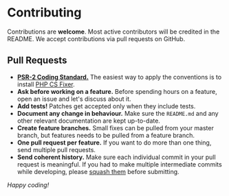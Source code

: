 # Contributing

Contributions are **welcome**. Most active contributors will be credited in the README. We accept contributions via pull requests on GitHub.

## Pull Requests

- **[PSR-2 Coding Standard.](https://github.com/php-fig/fig-standards/blob/master/accepted/PSR-2-coding-style-guide.md)** The easiest way to apply the conventions is to install [PHP CS Fixer](https://github.com/FriendsOfPHP/PHP-CS-Fixer).
- **Ask before working on a feature.** Before spending hours on a feature, open an issue and let's discuss about it.
- **Add tests!** Patches get accepted only when they include tests.
- **Document any change in behaviour.** Make sure the `README.md` and any other relevant documentation are kept up-to-date.
- **Create feature branches.** Small fixes can be pulled from your master branch, but features needs to be pulled from a feature branch.
- **One pull request per feature.** If you want to do more than one thing, send multiple pull requests.
- **Send coherent history.** Make sure each individual commit in your pull request is meaningful. If you had to make multiple intermediate commits while developing, please [squash them](http://www.git-scm.com/book/en/v2/Git-Tools-Rewriting-History#Changing-Multiple-Commit-Messages) before submitting.

*Happy coding!*
